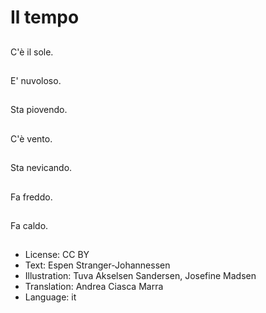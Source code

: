 # Il tempo

##
C'è il sole.

##
E' nuvoloso.

##
Sta piovendo.

##
C'è vento.

##
Sta nevicando.

##
Fa freddo.

##
Fa caldo.

##
* License: CC BY
* Text: Espen Stranger-Johannessen
* Illustration: Tuva Akselsen Sandersen, Josefine Madsen
* Translation: Andrea Ciasca Marra
* Language: it
